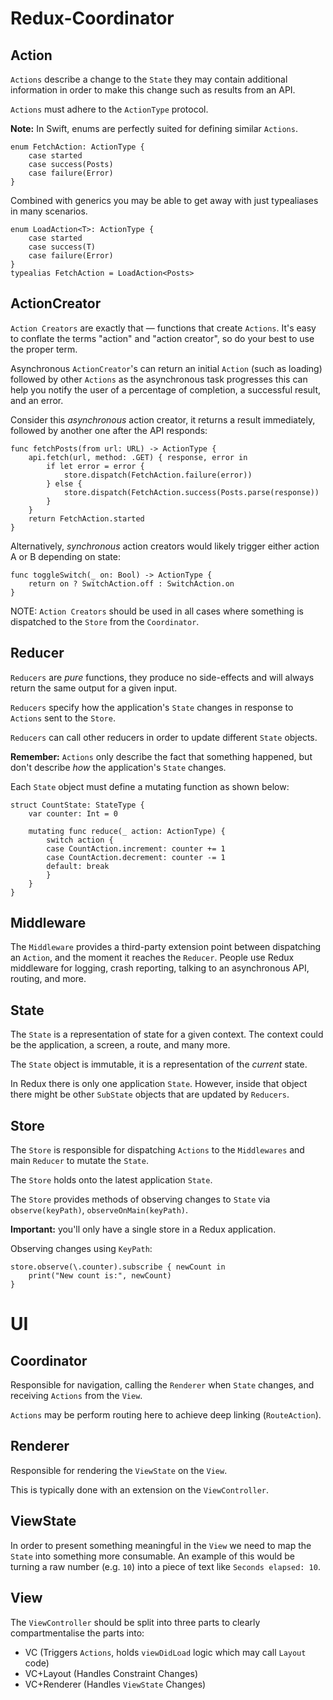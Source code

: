 # Redux-Coordinator

## Action

`Actions` describe a change to the `State` they may contain additional information in order to make this change such as results from an API.

`Actions` must adhere to the `ActionType` protocol.

**Note:** In Swift, enums are perfectly suited for defining similar `Actions`.

```
enum FetchAction: ActionType {
    case started
    case success(Posts)
    case failure(Error)
}
```

Combined with generics you may be able to get away with just typealiases in many scenarios.

```
enum LoadAction<T>: ActionType {
    case started
    case success(T)
    case failure(Error)
}
typealias FetchAction = LoadAction<Posts>
```

## ActionCreator

`Action Creators` are exactly that — functions that create `Actions`. It's easy to conflate the terms "action" and "action creator", so do your best to use the proper term.

Asynchronous `ActionCreator`'s can return an initial `Action` (such as loading) followed by other `Actions` as the asynchronous task progresses this can help you notify the user of a percentage of completion, a successful result, and an error.

Consider this _asynchronous_ action creator, it returns a result immediately, followed by another one after the API responds:

```
func fetchPosts(from url: URL) -> ActionType {
    api.fetch(url, method: .GET) { response, error in
        if let error = error {
            store.dispatch(FetchAction.failure(error))
        } else {
            store.dispatch(FetchAction.success(Posts.parse(response))
        }
    }
    return FetchAction.started
}
```

Alternatively, _synchronous_ action creators would likely trigger either action A or B depending on state:

```
func toggleSwitch(_ on: Bool) -> ActionType {
    return on ? SwitchAction.off : SwitchAction.on
}
```

NOTE: `Action Creators` should be used in all cases where something is dispatched to the `Store` from the `Coordinator`.

## Reducer

`Reducers` are *pure* functions, they produce no side-effects and will always return the same output for a given input.

`Reducers` specify how the application's `State` changes in response to `Actions` sent to the `Store`.

`Reducers` can call other reducers in order to update different `State` objects.

**Remember:** `Actions` only describe the fact that something happened, but don't describe _how_ the application's `State` changes.

Each `State` object must define a mutating function as shown below:

```
struct CountState: StateType {
    var counter: Int = 0

    mutating func reduce(_ action: ActionType) {
        switch action {
        case CountAction.increment: counter += 1
        case CountAction.decrement: counter -= 1
        default: break
        }
    }
}
```

## Middleware

The `Middleware` provides a third-party extension point between dispatching an `Action`, and the moment it reaches the `Reducer`. People use Redux middleware for logging, crash reporting, talking to an asynchronous API, routing, and more.

## State

The `State` is a representation of state for a given context. The context could be the application, a screen, a route, and many more.

The `State` object is immutable, it is a representation of the _current_ state.

In Redux there is only one application `State`. However, inside that object there might be other `SubState` objects that are updated by `Reducers`.

## Store

The `Store` is responsible for dispatching `Actions` to the `Middlewares` and main `Reducer` to mutate the `State`.

The `Store` holds onto the latest application `State`.

The `Store` provides methods of observing changes to `State` via `observe(keyPath)`, `observeOnMain(keyPath)`.

**Important:** you'll only have a single store in a Redux application.

Observing changes using `KeyPath`:
```
store.observe(\.counter).subscribe { newCount in
    print("New count is:", newCount)
}
```

# UI

## Coordinator

Responsible for navigation, calling the `Renderer` when `State` changes, and receiving `Actions` from the `View`.

`Actions` may be perform routing here to achieve deep linking (`RouteAction`).

## Renderer

Responsible for rendering the `ViewState` on the `View`. 

This is typically done with an extension on the `ViewController`.

## ViewState

In order to present something meaningful in the `View` we need to map the `State` into something more consumable. An example of this would be turning a raw number (e.g. `10`) into a piece of text like `Seconds elapsed: 10`.

## View

The `ViewController` should be split into three parts to clearly compartmentalise the parts into:
- VC (Triggers `Actions`, holds `viewDidLoad` logic which may call `Layout` code)
- VC+Layout (Handles Constraint Changes)
- VC+Renderer (Handles `ViewState` Changes)

